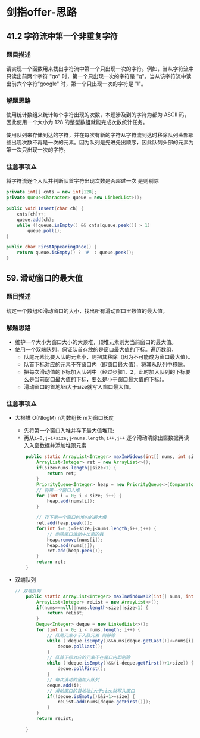 # 剑指offer-思路
## 41.2 字符流中第一个非重复字符

### 题目描述

请实现一个函数用来找出字符流中第一个只出现一次的字符。例如，当从字符流中只读出前两个字符 "go" 时，第一个只出现一次的字符是 "g"。当从该字符流中读出前六个字符“google" 时，第一个只出现一次的字符是 "l"。

### 解题思路

使用统计数组来统计每个字符出现的次数，本题涉及到的字符为都为 ASCII 码，因此使用一个大小为 128 的整型数组就能完成次数统计任务。

使用队列来存储到达的字符，并在每次有新的字符从字符流到达时移除队列头部那些出现次数不再是一次的元素。因为队列是先进先出顺序，因此队列头部的元素为第一次只出现一次的字符。

### 注意事项⚠️

将字符流逐个入队并判断队首字符出现次数是否超过一次 是则剔除

```java
private int[] cnts = new int[128];
private Queue<Character> queue = new LinkedList>();

public void Insert(char ch) {
    cnts[ch]++;
    queue.add(ch);
    while (!queue.isEmpty() && cnts[queue.peek()] > 1)
        queue.poll();
}

public char FirstAppearingOnce() {
    return queue.isEmpty() ? '#' : queue.peek();
}
```



## 59. 滑动窗口的最大值

### 题目描述

给定一个数组和滑动窗口的大小，找出所有滑动窗口里数值的最大值。

### 解题思路

- 维护一个大小为窗口大小的大顶堆，顶堆元素则为当前窗口的最大值。
- 使用一个双端队列，保证队首存放的是窗口最大值的下标。遍历数组，
    - 队尾元素比要入队的元素小，则把其移除（因为不可能成为窗口最大值）。
    - 队首下标对应的元素不在窗口内（即窗口最大值），将其从队列中移除。
    - 把每次滑动值的下标加入队列中（经过步骤1、2，此时加入队列的下标要么是当前窗口最大值的下标，要么是小于窗口最大值的下标）。
    - 滑动窗口的首地址i大于size就写入窗口最大值。

### 注意事项⚠️

- 大根堆 O(NlogM) n为数组长 m为窗口长度 

    - 先将第一个窗口入堆并存下最大值堆顶;
    - 再从`i=0,j=i+size;j<nums.length;i++,j++` 逐个滑动清除出窗数据再读入入窗数据并添加堆顶元素

    ```java
        public static ArrayList<Integer> maxInWidows(int[] nums, int size) {
            ArrayList<Integer> ret = new ArrayList<>();
            if(size>nums.length||size<1) {
                return ret;
            }
            PriorityQueue<Integer> heap = new PriorityQueue<>(Comparator.reverseOrder());
            // 将第一个窗口入堆
            for (int i = 0; i < size; i++) {
                heap.add(nums[i]);
            }
    
            // 存下第一个窗口的堆内的最大值
            ret.add(heap.peek());
            for(int i=0,j=i+size;j<nums.length;i++,j++) {
                // 删除窗口滑动中出窗的数
                heap.remove(nums[i]);
                heap.add(nums[j]);
                ret.add(heap.peek());
            }
            return ret;
        }
    ```

- 双端队列

    ```java
    // 双端队列
        public static ArrayList<Integer> maxInWindows02(int[] nums, int size) {
            ArrayList<Integer> reList = new ArrayList<>();
            if(nums==null||nums.length<size||size<1) {
                return reList;
            }
            Deque<Integer> deque = new LinkedList<>();
            for (int i = 0; i < nums.length; i++) {
                // 队尾元素小于入队元素 则移除
                while (!deque.isEmpty()&&nums[deque.getLast()]<=nums[i]) {
                    deque.pollLast();
                }
                // 队首下标对应的元素不在窗口内即剔除
                while (!deque.isEmpty()&&(i-deque.getFirst()+1>size)) {
                    deque.pollFirst();
                }
                // 每次滑动的值加入队列
                deque.add(i);
                // 滑动窗口的首地址i大于size就写入窗口
                if(!deque.isEmpty()&&i+1>=size) {
                    reList.add(nums[deque.getFirst()]);
                }
            }
            return reList;
            
        }
    ```

    